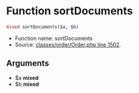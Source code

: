 Function sortDocuments
===========================





```php
mixed sortDocuments($a, $b)
```

* Function name: sortDocuments
* Source: [classes/order/Order.php line 1502](https://github.com/PrestaShop/PrestaShop/blob/1.5.6.0/classes/order/Order.php#L1502).

Arguments
---------

* $a **mixed**
* $b **mixed**

